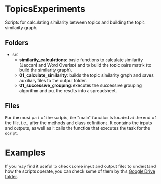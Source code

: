 # TopicsExperiments

Scripts for calculating similarity between topics and building the topic similarity graph.

## Folders

* src
    * **similarity_calculations**: basic functions to calculate similarity (Jaccard and Word Overlap) and to build the topic pairs matrix (to build the similarity graph).
    * **01_calculate_similarity**: builds the topic similarity graph and saves auxiliary files to the output folder.
    * **01_successive_grouping**: executes the successive grouping algorithm and put the results into a spreadsheet.

## Files

For the most part of the scripts, the "main" function is located at the end of the file, i.e., after the methods and class definitions. It contains the inputs and outputs, as well as it calls the function that executes the task for the script.

# Examples

If you may find it useful to check some input and output files to understand how the scripts operate, you can check some of them by this [Google Drive folder](https://drive.google.com/drive/folders/1LivGb9Nddbl2FByLqq6yPezBHxRzfBpT?usp=sharing).